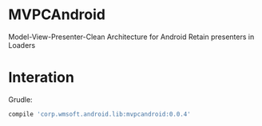# MVPCAndroid
Model-View-Presenter-Clean Architecture for Android
Retain presenters in Loaders

# Interation

Grudle:
```gradle
compile 'corp.wmsoft.android.lib:mvpcandroid:0.0.4'
```
